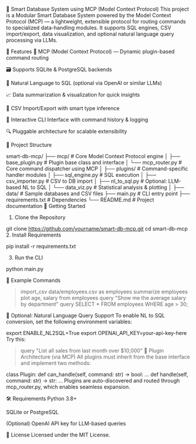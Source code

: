 🧠 Smart Database System using MCP (Model Context Protocol)
This project is a Modular Smart Database System powered by the Model Context Protocol (MCP) — a lightweight, extensible protocol for routing commands to specialized data-handling modules. It supports SQL engines, CSV import/export, data visualization, and optional natural language query processing via LLMs.

🔧 Features
🔌 MCP (Model Context Protocol) — Dynamic plugin-based command routing

🗃️ Supports SQLite & PostgreSQL backends

🧠 Natural Language to SQL (optional via OpenAI or similar LLMs)

📈 Data summarization & visualization for quick insights

📄 CSV Import/Export with smart type inference

💬 Interactive CLI Interface with command history & logging

🔍 Pluggable architecture for scalable extensibility

📁 Project Structure

smart-db-mcp/
├── mcp/                # Core Model Context Protocol engine
│   ├── base_plugin.py  # Plugin base class and interface
│   └── mcp_router.py   # Core command dispatcher using MCP
│
├── plugins/            # Command-specific handler modules
│   ├── sql_engine.py     # SQL execution
│   ├── csv_importer.py   # CSV to DB import
│   ├── nl_to_sql.py      # Optional: LLM-based NL to SQL
│   └── data_viz.py       # Statistical analysis & plotting
│
├── data/              # Sample databases and CSV files
├── main.py            # CLI entry point
├── requirements.txt   # Dependencies
└── README.md          # Project documentation
🚀 Getting Started
1. Clone the Repository

git clone https://github.com/yourname/smart-db-mcp.git
cd smart-db-mcp
2. Install Requirements

pip install -r requirements.txt

3. Run the CLI

python main.py

🧪 Example Commands

> import_csv data/employees.csv as employees
> summarize employees
> plot age, salary from employees
> query "Show me the average salary by department"
> query SELECT * FROM employees WHERE age > 30;

🧠 Optional: Natural Language Query Support
To enable NL to SQL conversion, set the following environment variables:

export ENABLE_NL2SQL=True
export OPENAI_API_KEY=your-api-key-here
Try this:

> query "List all sales from last month over $10,000"
🔌 Plugin Architecture (via MCP)
All plugins must inherit from the base interface and implement two methods:

class Plugin:
    def can_handle(self, command: str) -> bool:
        ...
    def handle(self, command: str) -> str:
        ...
Plugins are auto-discovered and routed through mcp_router.py, which enables seamless expansion.

🛠 Requirements
Python 3.8+

SQLite or PostgreSQL

(Optional) OpenAI API key for LLM-based queries

📜 License
Licensed under the MIT License.

